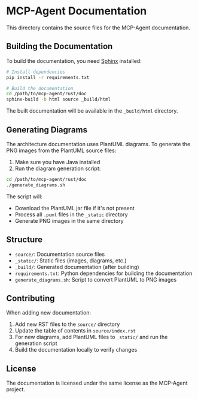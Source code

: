 # MCP-Agent Documentation

This directory contains the source files for the MCP-Agent documentation.

## Building the Documentation

To build the documentation, you need [Sphinx](https://www.sphinx-doc.org/) installed:

```bash
# Install dependencies
pip install -r requirements.txt

# Build the documentation
cd /path/to/mcp-agent/rust/doc
sphinx-build -b html source _build/html
```

The built documentation will be available in the `_build/html` directory.

## Generating Diagrams

The architecture documentation uses PlantUML diagrams. To generate the PNG images from the PlantUML source files:

1. Make sure you have Java installed
2. Run the diagram generation script:

```bash
cd /path/to/mcp-agent/rust/doc
./generate_diagrams.sh
```

The script will:

- Download the PlantUML jar file if it's not present
- Process all `.puml` files in the `_static` directory
- Generate PNG images in the same directory

## Structure

- `source/`: Documentation source files
- `_static/`: Static files (images, diagrams, etc.)
- `_build/`: Generated documentation (after building)
- `requirements.txt`: Python dependencies for building the documentation
- `generate_diagrams.sh`: Script to convert PlantUML to PNG images

## Contributing

When adding new documentation:

1. Add new RST files to the `source/` directory
2. Update the table of contents in `source/index.rst`
3. For new diagrams, add PlantUML files to `_static/` and run the generation script
4. Build the documentation locally to verify changes

## License

The documentation is licensed under the same license as the MCP-Agent project.
